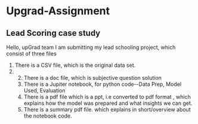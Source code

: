 # Upgrad-Assignment
## Lead Scoring case study
Hello, upGrad team
I am submitting my lead schooling project, which consist of three files
1. There is a CSV file, which is the original data set.
2. 2. There is a doc file, which is subjective question solution
   3. There is a Jupiter notebook, for python code--Data Prep, Model Used, Evaluation
   4. There is a pdf file which is a ppt, i.e converted to pdf format , which explains how the model was prepared and what insights we can get.
   5. There is a summary pdf file. which explains in short/overview about the notebook code.
